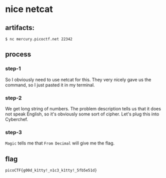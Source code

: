 # nice netcat
## artifacts:
`$ nc mercury.picoctf.net 22342`
## process
### step-1
So I obviously need to use netcat for this. They very nicely gave us the command, so I just pasted it in my terminal.
### step-2
We get long string of numbers. The problem description tells us that it does not speak English, so it's obviously some sort of cipher. Let's plug this into Cyberchef.
### step-3
`Magic` tells me that `From Decimal` will give me the flag.
## flag
`picoCTF{g00d_k1tty!_n1c3_k1tty!_5fb5e51d}`
